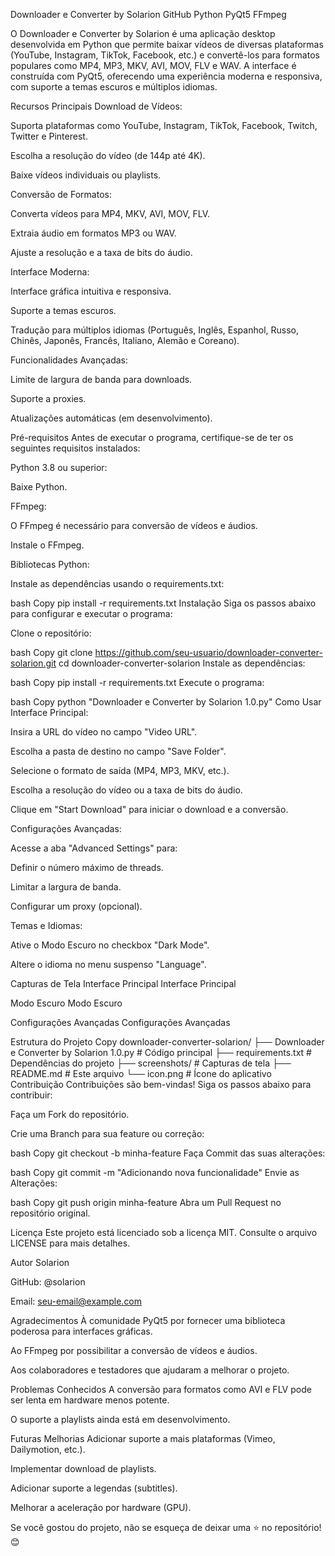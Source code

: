 Downloader e Converter by Solarion
GitHub Python PyQt5 FFmpeg

O Downloader e Converter by Solarion é uma aplicação desktop desenvolvida em Python que permite baixar vídeos de diversas plataformas (YouTube, Instagram, TikTok, Facebook, etc.) e convertê-los para formatos populares como MP4, MP3, MKV, AVI, MOV, FLV e WAV. A interface é construída com PyQt5, oferecendo uma experiência moderna e responsiva, com suporte a temas escuros e múltiplos idiomas.

Recursos Principais
Download de Vídeos:

Suporta plataformas como YouTube, Instagram, TikTok, Facebook, Twitch, Twitter e Pinterest.

Escolha a resolução do vídeo (de 144p até 4K).

Baixe vídeos individuais ou playlists.

Conversão de Formatos:

Converta vídeos para MP4, MKV, AVI, MOV, FLV.

Extraia áudio em formatos MP3 ou WAV.

Ajuste a resolução e a taxa de bits do áudio.

Interface Moderna:

Interface gráfica intuitiva e responsiva.

Suporte a temas escuros.

Tradução para múltiplos idiomas (Português, Inglês, Espanhol, Russo, Chinês, Japonês, Francês, Italiano, Alemão e Coreano).

Funcionalidades Avançadas:

Limite de largura de banda para downloads.

Suporte a proxies.

Atualizações automáticas (em desenvolvimento).

Pré-requisitos
Antes de executar o programa, certifique-se de ter os seguintes requisitos instalados:

Python 3.8 ou superior:

Baixe Python.

FFmpeg:

O FFmpeg é necessário para conversão de vídeos e áudios.

Instale o FFmpeg.

Bibliotecas Python:

Instale as dependências usando o requirements.txt:

bash
Copy
pip install -r requirements.txt
Instalação
Siga os passos abaixo para configurar e executar o programa:

Clone o repositório:

bash
Copy
git clone https://github.com/seu-usuario/downloader-converter-solarion.git
cd downloader-converter-solarion
Instale as dependências:

bash
Copy
pip install -r requirements.txt
Execute o programa:

bash
Copy
python "Downloader e Converter by Solarion 1.0.py"
Como Usar
Interface Principal:

Insira a URL do vídeo no campo "Video URL".

Escolha a pasta de destino no campo "Save Folder".

Selecione o formato de saída (MP4, MP3, MKV, etc.).

Escolha a resolução do vídeo ou a taxa de bits do áudio.

Clique em "Start Download" para iniciar o download e a conversão.

Configurações Avançadas:

Acesse a aba "Advanced Settings" para:

Definir o número máximo de threads.

Limitar a largura de banda.

Configurar um proxy (opcional).

Temas e Idiomas:

Ative o Modo Escuro no checkbox "Dark Mode".

Altere o idioma no menu suspenso "Language".

Capturas de Tela
Interface Principal
Interface Principal

Modo Escuro
Modo Escuro

Configurações Avançadas
Configurações Avançadas

Estrutura do Projeto
Copy
downloader-converter-solarion/
├── Downloader e Converter by Solarion 1.0.py  # Código principal
├── requirements.txt                           # Dependências do projeto
├── screenshots/                               # Capturas de tela
├── README.md                                  # Este arquivo
└── icon.png                                   # Ícone do aplicativo
Contribuição
Contribuições são bem-vindas! Siga os passos abaixo para contribuir:

Faça um Fork do repositório.

Crie uma Branch para sua feature ou correção:

bash
Copy
git checkout -b minha-feature
Faça Commit das suas alterações:

bash
Copy
git commit -m "Adicionando nova funcionalidade"
Envie as Alterações:

bash
Copy
git push origin minha-feature
Abra um Pull Request no repositório original.

Licença
Este projeto está licenciado sob a licença MIT. Consulte o arquivo LICENSE para mais detalhes.

Autor
Solarion

GitHub: @solarion

Email: seu-email@example.com

Agradecimentos
À comunidade PyQt5 por fornecer uma biblioteca poderosa para interfaces gráficas.

Ao FFmpeg por possibilitar a conversão de vídeos e áudios.

Aos colaboradores e testadores que ajudaram a melhorar o projeto.

Problemas Conhecidos
A conversão para formatos como AVI e FLV pode ser lenta em hardware menos potente.

O suporte a playlists ainda está em desenvolvimento.

Futuras Melhorias
Adicionar suporte a mais plataformas (Vimeo, Dailymotion, etc.).

Implementar download de playlists.

Adicionar suporte a legendas (subtitles).

Melhorar a aceleração por hardware (GPU).

Se você gostou do projeto, não se esqueça de deixar uma ⭐ no repositório! 😊
